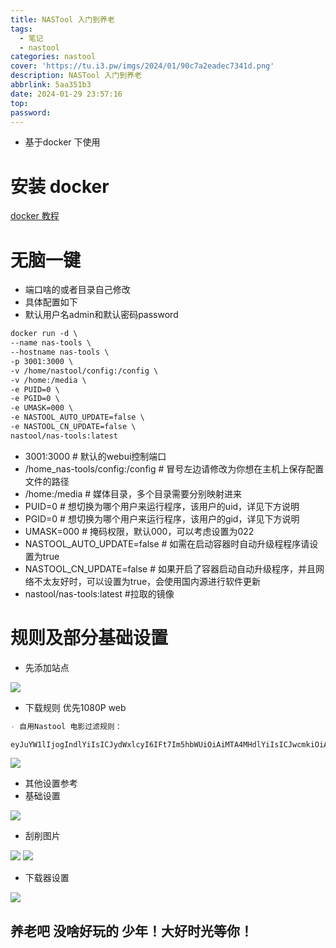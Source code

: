 ```yaml
---
title: NASTool 入门到养老
tags:
  - 笔记
  - nastool
categories: nastool
cover: 'https://tu.i3.pw/imgs/2024/01/90c7a2eadec7341d.png'
description: NASTool 入门到养老
abbrlink: 5aa351b3
date: 2024-01-29 23:57:16
top:
password:
---
```


- 基于docker 下使用
#  安装 docker
[docker 教程](https://xx.6669998.xyz/post/4eb3381c.html)

# 无脑一键

- 端口啥的或者目录自己修改
- 具体配置如下
- 默认用户名admin和默认密码password

```markdown
docker run -d \
--name nas-tools \
--hostname nas-tools \
-p 3001:3000 \
-v /home/nastool/config:/config \
-v /home:/media \
-e PUID=0 \
-e PGID=0 \
-e UMASK=000 \
-e NASTOOL_AUTO_UPDATE=false \
-e NASTOOL_CN_UPDATE=false \
nastool/nas-tools:latest
```
- 3001:3000 # 默认的webui控制端口
- /home_nas-tools/config:/config # 冒号左边请修改为你想在主机上保存配置文件的路径
- /home:/media   # 媒体目录，多个目录需要分别映射进来
- PUID=0 # 想切换为哪个用户来运行程序，该用户的uid，详见下方说明
- PGID=0 # 想切换为哪个用户来运行程序，该用户的gid，详见下方说明
- UMASK=000 # 掩码权限，默认000，可以考虑设置为022
- NASTOOL_AUTO_UPDATE=false # 如需在启动容器时自动升级程程序请设置为true
- NASTOOL_CN_UPDATE=false # 如果开启了容器启动自动升级程序，并且网络不太友好时，可以设置为true，会使用国内源进行软件更新
- nastool/nas-tools:latest  #拉取的镜像

# 规则及部分基础设置

- 先添加站点

![](https://tu.i3.pw/imgs/2024/01/4d622ffd347d9d1f.jpg)

- 下载规则 优先1080P web

```markdown
- 自用Nastool 电影过滤规则：

eyJuYW1lIjogIndlYiIsICJydWxlcyI6IFt7Im5hbWUiOiAiMTA4MHdlYiIsICJwcmkiOiAiMSIsICJpbmNsdWRlIjogIldFQnxXRUItREx8d2ViXG5IRVZDfFtIeF0uPzI2WzQ1XXwyNjV8MjY0XG4xMDgwfDEwODBwfDEwODBQXG4iLCAiZXhjbHVkZSI6ICIyMTYwcCIsICJzaXplIjogIjIwIiwgImZyZWUiOiAiMS4wIDAuMCJ9LCB7Im5hbWUiOiAiV0VCMjE2MCIsICJwcmkiOiAiMiIsICJpbmNsdWRlIjogIldFQnxXRUItREx8d2ViXG5IRVZDfFtIeF0uPzI2WzQ1XXwyNjV8MjY0XG4yMTYwXG4iLCAiZXhjbHVkZSI6ICIiLCAic2l6ZSI6ICIxLDMwIiwgImZyZWUiOiAiMS4wIDAuMCJ9XX0=
```
![](https://tu.i3.pw/imgs/2024/01/ca6999c5f0ec95e6.png)

- 其他设置参考
- 基础设置

![](https://tu.i3.pw/imgs/2024/01/aff5645b451ed8db.png)

- 刮削图片

![](https://tu.i3.pw/imgs/2024/01/139309d97b1d820c.png)
![](https://tu.i3.pw/imgs/2024/01/c825e43771f6da11.png)

- 下载器设置

![](https://tu.i3.pw/imgs/2024/01/edd5ce2c7feffd40.jpg)

## 养老吧 没啥好玩的 少年！大好时光等你！
